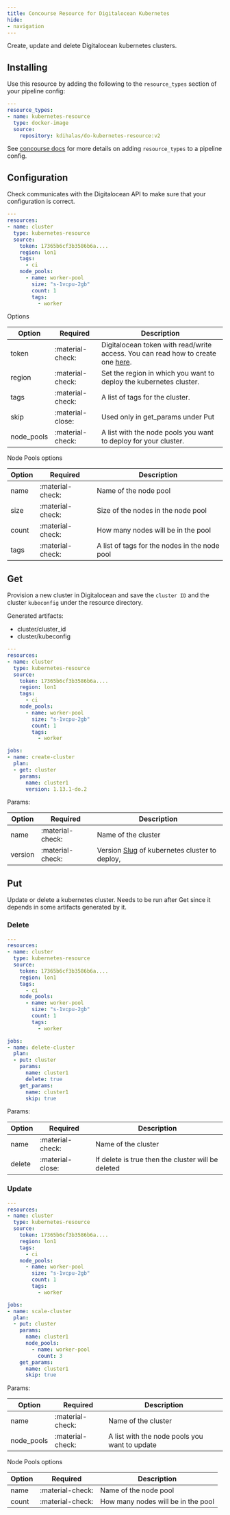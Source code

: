 ```yaml
---
title: Concourse Resource for Digitalocean Kubernetes
hide:
- navigation
---
```


Create, update and delete Digitalocean kubernetes clusters.

## Installing

Use this resource by adding the following to
the `resource_types` section of your pipeline config:

```yaml linenums="1"
---
resource_types:
- name: kubernetes-resource
  type: docker-image
  source:
    repository: kdihalas/do-kubernetes-resource:v2
```

See [concourse docs](https://concourse-ci.org/resource-types.html) for more details
on adding `resource_types` to a pipeline config.

## Configuration

Check communicates with the Digitalocean API to make sure that your configuration
is correct.

```yaml linenums="1"
---
resources:
- name: cluster
  type: kubernetes-resource
  source:
    token: 17365b6cf3b3586b6a....
    region: lon1
    tags:
      - ci
    node_pools:
      - name: worker-pool
        size: "s-1vcpu-2gb"
        count: 1
        tags:
          - worker
```

Options

| Option | Required | Description |
|--------|----------|-------------|
|token|:material-check:|Digitalocean token with read/write access. You can read how to create one [here](https://www.digitalocean.com/docs/api/create-personal-access-token/).|
|region|:material-check:|Set the region in which you want to deploy the kubernetes cluster.|
|tags|:material-check:|A list of tags for the cluster.|
|skip|:material-close:|Used only in get_params under Put|
|node_pools|:material-check:|A list with the node pools you want to deploy for your cluster.|

Node Pools options

| Option | Required | Description |
|--------|----------|-------------|
|name|:material-check:|Name of the node pool|
|size|:material-check:|Size of the nodes in the node pool|
|count|:material-check:|How many nodes will be in the pool|
|tags|:material-check:|A list of tags for the nodes in the node pool|


## Get

Provision a new cluster in Digitalocean and save the `cluster ID` and the cluster `kubeconfig` under the resource directory.

Generated artifacts:

- cluster/cluster_id
- cluster/kubeconfig

```yaml linenums="1"
---
resources:
- name: cluster
  type: kubernetes-resource
  source:
    token: 17365b6cf3b3586b6a....
    region: lon1
    tags:
      - ci
    node_pools:
      - name: worker-pool
        size: "s-1vcpu-2gb"
        count: 1
        tags:
          - worker

jobs:
- name: create-cluster
  plan:
  - get: cluster
    params:
      name: cluster1
      version: 1.13.1-do.2
```

Params:

| Option | Required | Description |
|--------|----------|-------------|
|name|:material-check:|Name of the cluster|
|version|:material-check:|Version [Slug](https://slugs.do-api.dev/) of kubernetes cluster to deploy, |


## Put

Update or delete a kubernetes cluster. Needs to be run after Get since it depends in some artifacts generated by it.

### Delete
```yaml linenums="1"
---
resources:
- name: cluster
  type: kubernetes-resource
  source:
    token: 17365b6cf3b3586b6a....
    region: lon1
    tags:
      - ci
    node_pools:
      - name: worker-pool
        size: "s-1vcpu-2gb"
        count: 1
        tags:
          - worker

jobs:
- name: delete-cluster
  plan:
  - put: cluster
    params:
      name: cluster1
      delete: true
    get_params:
      name: cluster1
      skip: true
```

Params:

| Option | Required | Description |
|--------|----------|-------------|
|name|:material-check:|Name of the cluster|
|delete|:material-close:|If delete is true then the cluster will be deleted|


### Update
```yaml linenums="1"
---
resources:
- name: cluster
  type: kubernetes-resource
  source:
    token: 17365b6cf3b3586b6a....
    region: lon1
    tags:
      - ci
    node_pools:
      - name: worker-pool
        size: "s-1vcpu-2gb"
        count: 1
        tags:
          - worker

jobs:
- name: scale-cluster
  plan:
  - put: cluster
    params:
      name: cluster1
      node_pools:
        - name: worker-pool
          count: 3
    get_params:
      name: cluster1
      skip: true
```

Params:

| Option | Required | Description |
|--------|----------|-------------|
|name|:material-check:|Name of the cluster|
|node_pools|:material-check:|A list with the node pools you want to update|

Node Pools options

| Option | Required | Description |
|--------|----------|-------------|
|name|:material-check:|Name of the node pool|
|count|:material-check:|How many nodes will be in the pool|

